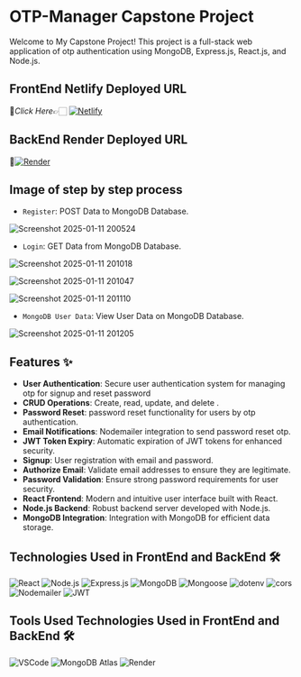 # OTP-Manager Capstone Project 

Welcome to My Capstone Project! This project is a full-stack web application of otp authentication using MongoDB, Express.js, React.js, and Node.js.

## FrontEnd Netlify Deployed URL

🔸*Click Here*👉🏻 [![Netlify](https://img.shields.io/badge/Vercel-000000?style=for-the-badge&logo=vercel&logoColor=white)
](https://capstone-frontendpro.netlify.app/)

## BackEnd Render Deployed URL 
🔸[![Render](https://img.shields.io/badge/Render-%46E3B7.svg?style=for-the-badge&logo=render&logoColor=white)](https://capstone-backend-mern-1.onrender.com)


## Image of step by step process

  - `Register`: POST Data to MongoDB Database.

![Screenshot 2025-01-11 200524](https://github.com/user-attachments/assets/9f1192bb-7d39-4e7b-8c48-6280b7b1c7fb)

   - `Login`: GET Data from MongoDB Database.

![Screenshot 2025-01-11 201018](https://github.com/user-attachments/assets/963d7bf7-ccc6-4d31-afb6-9af6ff5b274b)

![Screenshot 2025-01-11 201047](https://github.com/user-attachments/assets/ba9f158c-1235-4e19-b443-12a438902ef5)

![Screenshot 2025-01-11 201110](https://github.com/user-attachments/assets/abd37642-4d86-4f80-97b9-ea2813df64a0)


   - `MongoDB User Data`: View User Data on MongoDB Database.

![Screenshot 2025-01-11 201205](https://github.com/user-attachments/assets/584bf85c-7c76-4921-b6fc-d636c3049edd)



## Features ✨

- **User Authentication**: Secure user authentication system for managing otp for signup and reset password
- **CRUD Operations**: Create, read, update, and delete .
- **Password Reset**: password reset functionality for users by otp authentication.
- **Email Notifications**: Nodemailer integration to send password reset otp.
- **JWT Token Expiry**: Automatic expiration of JWT tokens for enhanced security.
- **Signup**: User registration with email and password.
- **Authorize Email**: Validate email addresses to ensure they are legitimate.
- **Password Validation**: Ensure strong password requirements for user security.
- **React Frontend**: Modern and intuitive user interface built with React.
- **Node.js Backend**: Robust backend server developed with Node.js.
- **MongoDB Integration**: Integration with MongoDB for efficient data storage.

## Technologies Used in FrontEnd and BackEnd 🛠️

![React](https://img.shields.io/badge/React-61DAFB?style=for-the-badge&logo=react&logoColor=white)
![Node.js](https://img.shields.io/badge/Node.js-43853D?style=for-the-badge&logo=node.js&logoColor=white)
![Express.js](https://img.shields.io/badge/Express.js-000000?style=for-the-badge&logo=express&logoColor=white)
![MongoDB](https://img.shields.io/badge/MongoDB-4EA94B?style=for-the-badge&logo=mongodb&logoColor=white)
![Mongoose](https://img.shields.io/badge/Mongoose-880000?style=for-the-badge&logo=mongoose&logoColor=white)
![dotenv](https://img.shields.io/badge/dotenv-007A88?style=for-the-badge&logo=dotenv&logoColor=white)
![cors](https://img.shields.io/badge/cors-1572B6?style=for-the-badge&logo=cors&logoColor=white)
![Nodemailer](https://img.shields.io/badge/Nodemailer-339933?style=for-the-badge&logo=nodemailer&logoColor=white)
![JWT](https://img.shields.io/badge/JWT-000000?style=for-the-badge&logo=json-web-tokens&logoColor=white)


## Tools Used Technologies Used in FrontEnd and BackEnd 🛠️

![VSCode](https://img.shields.io/badge/VSCode-007ACC?style=for-the-badge&logo=visual-studio-code&logoColor=white)
![MongoDB Atlas](https://img.shields.io/badge/MongoDB%20Atlas-4DB33D?style=for-the-badge&logo=mongodb&logoColor=white)
![Render](https://img.shields.io/badge/Render-000000?style=for-the-badge&logo=render&logoColor=white)

